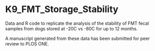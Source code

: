 # K9_FMT_Storage_Stability

Data and R code to replicate the analysis of the stability of FMT fecal samples from dogs stored at -20C vs -80C for up to 12 months.

A manuscript generated from these data has been submitted for peer review to PLOS ONE.

